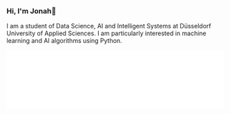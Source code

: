 ### Hi, I'm Jonah👋

I am a student of Data Science, AI and Intelligent Systems at Düsseldorf University of Applied Sciences. I am particularly interested in machine learning and AI algorithms using Python. 

![GitHub Metrics](github-metrics.svg)